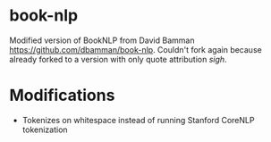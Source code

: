 # book-nlp
Modified version of BookNLP from David Bamman https://github.com/dbamman/book-nlp. 
Couldn't fork again because already forked to a version with only quote attribution *sigh*.

# Modifications
* Tokenizes on whitespace instead of running Stanford CoreNLP tokenization
